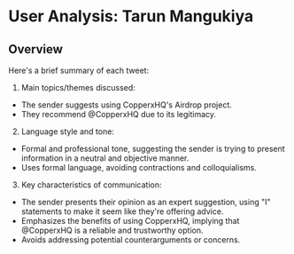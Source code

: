 # User Analysis: Tarun Mangukiya

## Overview

Here's a brief summary of each tweet:

1. Main topics/themes discussed:
- The sender suggests using CopperxHQ's Airdrop project.
- They recommend @CopperxHQ due to its legitimacy.

2. Language style and tone:
- Formal and professional tone, suggesting the sender is trying to present information in a neutral and objective manner.
- Uses formal language, avoiding contractions and colloquialisms.

3. Key characteristics of communication:
- The sender presents their opinion as an expert suggestion, using "I" statements to make it seem like they're offering advice.
- Emphasizes the benefits of using CopperxHQ, implying that @CopperxHQ is a reliable and trustworthy option.
- Avoids addressing potential counterarguments or concerns.